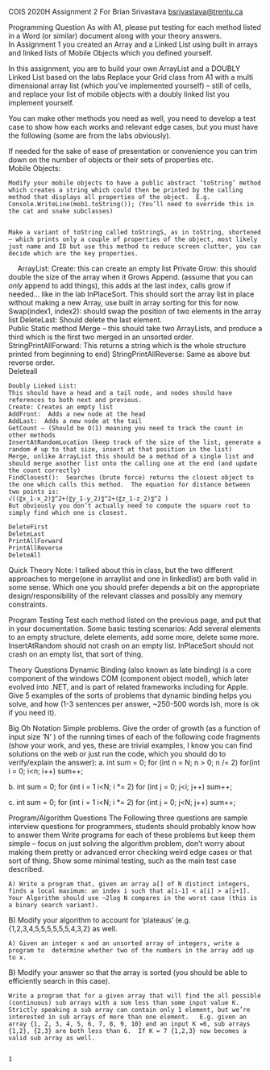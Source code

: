 COIS 2020H Assignment 2
For Brian Srivastava
bsrivastava@trentu.ca

Programming Question
As with A1, please put testing for each method listed in a Word (or similar) document along with your theory answers.  
In Assignment 1 you created an Array and a Linked List using built in arrays and linked lists of Mobile Objects which you defined yourself.

In this assignment, you are to build your own ArrayList and a DOUBLY Linked List based on the labs
Replace your Grid class from A1 with a multi dimensional array list (which you’ve implemented yourself) – still of cells, and replace your list of mobile objects with a doubly linked list you implement yourself.  

You can make other methods you need as well, you need to develop a test case to show how each works and relevant edge cases, but you must have the following (some are from the labs obviously).  

If needed for the sake of ease of presentation or convenience you can trim down on the number of objects or their sets of properties etc.  
Mobile Objects:
	
	Modify your mobile objects to have a public abstract ‘toString’ method which creates a string which could then be printed by the calling method that displays all properties of the object.  E.g. Console.WriteLine(mob1.toString()); (You’ll need to override this in the cat and snake subclasses)


	Make a variant of toString called toStringS, as in toString, shortened – which prints only a couple of properties of the object, most likely just name and ID but use this method to reduce screen clutter, you can decide which are the key properties.  


 
	ArrayList: 
	Create: this can create an empty list
	Private Grow:  this should double the size of the array when it Grows
	Append.  (assume that you can *only* append to add things), this adds at the last index, calls grow if needed… like in the lab
	InPlaceSort.  This should sort the array list in place without making a new Array, use built in array sorting for this for now.  
	Swap(index1, index2): should swap the position of two elements in the array list
	DeleteLast:  Should delete the last element.  
	Public Static method Merge – this should take two ArrayLists, and produce a third which is the first two merged in an unsorted order.  
	StringPrintAllForward:  This returns a string which is the whole structure printed from beginning to end)
	StringPrintAllReverse:  Same as above but reverse order.  
	Deleteall



	Doubly Linked List:
	This should have a head and a tail node, and nodes should have references to both next and previous. 
	Create: Creates an empty list
	AddFront:  Adds a new node at the head
	AddLast:  Adds a new node at the tail
	GetCount – (Should be O(1) meaning you need to track the count in other methods
	InsertAtRandomLocation (keep track of the size of the list, generate a random # up to that size, insert at that position in the list)
	Merge, unlike ArrayList this should be a method of a single list and should merge another list onto the calling one at the end (and update the count correctly)
	FindClosest():  Searches (brute force) returns the closest object to the one which calls this method.  The equation for distance between two points is: 
	√((〖x_1-x_2)〗^2+(〖y_1-y_2)〗^2+(〖z_1-z_2)〗^2 )
	But obviously you don’t actually need to compute the square root to simply find which one is closest.  

	DeleteFirst
	DeleteLast
	PrintAllForward
	PrintAllReverse
	DeleteAll

Quick Theory Note:   I talked about this in class, but the two different approaches to merge(one in arraylist and one in linkedlist) are both valid in some sense.  Which one you should prefer depends a bit on the appropriate design/responsibility of the relevant classes and possibly any memory constraints.  

Program Testing
Test each method listed on the previous page, and put that in your documentation.   Some basic testing scenarios:  Add several elements to an empty structure, delete elements, add some more, delete some more.  InsertAtRandom should not crash on an empty list.  InPlaceSort should not crash on an empty list, that sort of thing.  

Theory Questions
Dynamic Binding (also known as late binding) is a core component of the windows COM (component object model), which later evolved into .NET, and is part of related frameworks including for Apple.  Give 5 examples of the sorts of problems that dynamic binding helps you solve, and how (1-3 sentences per answer, ~250-500 words ish, more is ok if you need it). 


Big Oh Notation Simple problems. 
	Give the order of growth (as a function of input size ‘N’ ) of the running times of each of the following code fragments (show your work, and yes, these are trivial examples, I know you can find solutions on the web or just run the code, which you should do to verify/explain the answer):
a.
int sum = 0;
for (int n = N; n > 0; n /= 2)
    for(int i = 0; i<n; i++)
        sum++;

b.
int sum = 0;
for (int i = 1 i<N; i *= 2)
    for (int j = 0; j<i; j++)
        sum++;

c.
int sum = 0;
for (int i = 1 i<N; i *= 2)
    for (int j = 0; j<N; j++)
        sum++;


Program/Algorithm Questions
The Following three questions are sample interview questions for programmers, students should probably know how to answer them
Write programs for each of these problems but keep them simple – focus on just solving the algorithm problem, don’t worry about making them pretty or advanced error checking weird edge cases or that sort of thing.   Show some minimal testing, such as the main test case described.  

	A) Write a program that, given an array a[] of N distinct integers, finds a local maximum: an index i such that a[i-1] < a[i] > a[i+1]. Your Algorithm should use ~2log N compares in the worst case (this is a binary search variant).  
B) Modify your algorithm to account for ‘plateaus’ (e.g. {1,2,3,4,5,5,5,5,5,5,4,3,2} as well.  


	A) Given an integer x and an unsorted array of integers, write a program to  determine whether two of the numbers in the array add up to x.   
B) Modify your answer so that the array is sorted (you should be able to efficiently search in this case).  


	Write a program that for a given array that will find the all possible (continuous) sub arrays with a sum less than some input value K.  Strictly speaking a sub array can contain only 1 element, but we’re interested in sub arrays of more than one element.   E.g. given an array {1, 2, 3, 4, 5, 6, 7, 8, 9, 10} and an input K =6, sub arrays {1,2}, {2,3} are both less than 6.  If K = 7 {1,2,3} now becomes a valid sub array as well.  


	1



